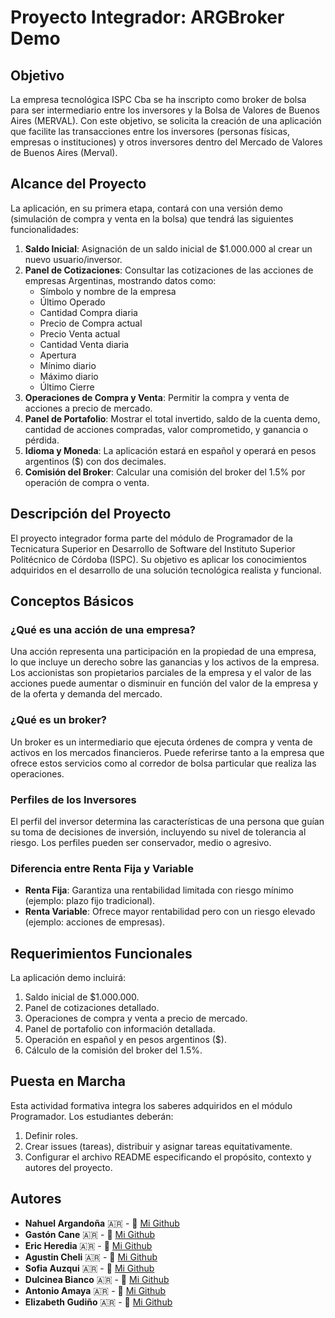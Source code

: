 # Proyecto Integrador: ARGBroker Demo

## Objetivo
La empresa tecnológica ISPC Cba se ha inscripto como broker de bolsa para ser intermediario entre los inversores y la Bolsa de Valores de Buenos Aires (MERVAL). Con este objetivo, se solicita la creación de una aplicación que facilite las transacciones entre los inversores (personas físicas, empresas o instituciones) y otros inversores dentro del Mercado de Valores de Buenos Aires (Merval).

## Alcance del Proyecto
La aplicación, en su primera etapa, contará con una versión demo (simulación de compra y venta en la bolsa) que tendrá las siguientes funcionalidades:

1. **Saldo Inicial**: Asignación de un saldo inicial de $1.000.000 al crear un nuevo usuario/inversor.
2. **Panel de Cotizaciones**: Consultar las cotizaciones de las acciones de empresas Argentinas, mostrando datos como:
   - Símbolo y nombre de la empresa
   - Último Operado
   - Cantidad Compra diaria
   - Precio de Compra actual
   - Precio Venta actual
   - Cantidad Venta diaria
   - Apertura
   - Mínimo diario
   - Máximo diario
   - Último Cierre
3. **Operaciones de Compra y Venta**: Permitir la compra y venta de acciones a precio de mercado.
4. **Panel de Portafolio**: Mostrar el total invertido, saldo de la cuenta demo, cantidad de acciones compradas, valor comprometido, y ganancia o pérdida.
5. **Idioma y Moneda**: La aplicación estará en español y operará en pesos argentinos ($) con dos decimales.
6. **Comisión del Broker**: Calcular una comisión del broker del 1.5% por operación de compra o venta.

## Descripción del Proyecto
El proyecto integrador forma parte del módulo de Programador de la Tecnicatura Superior en Desarrollo de Software del Instituto Superior Politécnico de Córdoba (ISPC). Su objetivo es aplicar los conocimientos adquiridos en el desarrollo de una solución tecnológica realista y funcional.

## Conceptos Básicos

### ¿Qué es una acción de una empresa?
Una acción representa una participación en la propiedad de una empresa, lo que incluye un derecho sobre las ganancias y los activos de la empresa. Los accionistas son propietarios parciales de la empresa y el valor de las acciones puede aumentar o disminuir en función del valor de la empresa y de la oferta y demanda del mercado.

### ¿Qué es un broker?
Un broker es un intermediario que ejecuta órdenes de compra y venta de activos en los mercados financieros. Puede referirse tanto a la empresa que ofrece estos servicios como al corredor de bolsa particular que realiza las operaciones.

### Perfiles de los Inversores
El perfil del inversor determina las características de una persona que guían su toma de decisiones de inversión, incluyendo su nivel de tolerancia al riesgo. Los perfiles pueden ser conservador, medio o agresivo.

### Diferencia entre Renta Fija y Variable
- **Renta Fija**: Garantiza una rentabilidad limitada con riesgo mínimo (ejemplo: plazo fijo tradicional).
- **Renta Variable**: Ofrece mayor rentabilidad pero con un riesgo elevado (ejemplo: acciones de empresas).

## Requerimientos Funcionales
La aplicación demo incluirá:
1. Saldo inicial de $1.000.000.
2. Panel de cotizaciones detallado.
3. Operaciones de compra y venta a precio de mercado.
4. Panel de portafolio con información detallada.
5. Operación en español y en pesos argentinos ($).
6. Cálculo de la comisión del broker del 1.5%.

## Puesta en Marcha
Esta actividad formativa integra los saberes adquiridos en el módulo Programador. Los estudiantes deberán:

1. Definir roles.
2. Crear issues (tareas), distribuir y asignar tareas equitativamente.
3. Configurar el archivo README especificando el propósito, contexto y autores del proyecto.

## Autores

- **Nahuel Argandoña** 🇦🇷 - 🐣 [Mi Github](https://github.com/Aubar48)
- **Gastón Cane** 🇦🇷 - 🐣 [Mi Github](https://github.com/GasmauC)
- **Eric Heredia** 🇦🇷 - 🐣 [Mi Github](https://github.com/Eric-Heredia)
- **Agustin Cheli** 🇦🇷 - 🐣 [Mi Github](https://github.com/AgustinCheli)
- **Sofia Auzqui** 🇦🇷 - 🐣 [Mi Github](https://github.com/Sofyauzqui)
- **Dulcinea Bianco** 🇦🇷 - 🐣 [Mi Github](https://github.com/DulcineaBianco)
- **Antonio Amaya** 🇦🇷 - 🐣 [Mi Github](https://github.com/Antuain)
- **Elizabeth Gudiño** 🇦🇷 - 🐣 [Mi Github](https://github.com/eliconcep)

